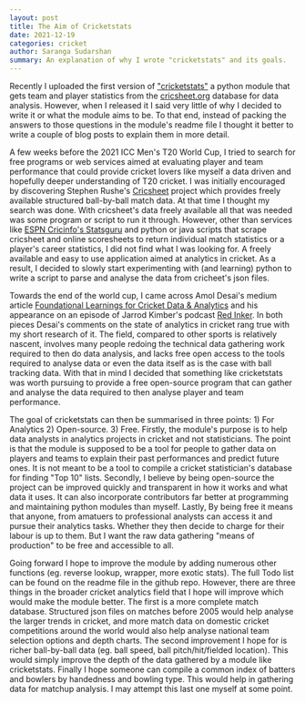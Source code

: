 ```yaml
---
layout: post
title: The Aim of Cricketstats
date: 2021-12-19
categories: cricket
author: Saranga Sudarshan
summary: An explanation of why I wrote "cricketstats" and its goals.
---
```

Recently I uploaded the first version of ["cricketstats"](https://github.com/nsaranga/cricketstats) a python module that gets team and player statistics from the [cricsheet.org](https://cricsheet.org/) database for data analysis. However, when I released it I said very little of why I decided to write it or what the module aims to be. To that end, instead of packing the answers to those questions in the module's readme file I thought it better to write a couple of blog posts to explain them in more detail.

A few weeks before the 2021 ICC Men's T20 World Cup, I tried to search for free programs or web services aimed at evaluating player and team performance that could provide cricket lovers like myself a data driven and hopefully deeper understanding of T20 cricket. I was initially encouraged by discovering Stephen Rushe's [Cricsheet](https://cricsheet.org/) project which provides freely available structured ball-by-ball match data. At that time I thought my search was done. With cricsheet's data freely available all that was needed was some program or script to run it through. However, other than services like [ESPN Cricinfo's Statsguru](https://stats.espncricinfo.com/ci/engine/stats/index.html) and python or java scripts that scrape cricsheet and online scoresheets to return individual match statistics or a player's career statistics, I did not find what I was looking for. A freely available and easy to use application aimed at analytics in cricket. As a result, I decided to slowly start experimenting with (and learning) python to write a script to parse and analyse the data from cricheet's json files.

Towards the end of the world cup, I came across Amol Desai's medium article [Foundational Learnings for Cricket Data & Analytics](https://medium.com/boundary-line/foundational-learnings-for-cricket-data-analytics-ff19a06f76d2) and his appearance on an episode of Jarrod Kimber's podcast [Red Inker](https://podcasts.google.com/feed/aHR0cHM6Ly9hbmNob3IuZm0vcy8xNzc1NWJlMC9wb2RjYXN0L3Jzcw/episode/YzViMzMyNTgtZDYwZi00ZmRhLWI2ZWItYjZlMjFmYzQ3ZGQx?sa=X&ved=0CAUQkfYCahgKEwjIoq7vou_0AhUAAAAAHQAAAAAQvgE). In both pieces Desai's comments on the state of analytics in cricket rang true with my short research of it. The field, compared to other sports is relatively nascent, involves many people redoing the technical data gathering work required to then do data analysis, and lacks free open access to the tools required to analyse data or even the data itself as is the case with ball tracking data. With that in mind I decided that something like cricketstats was worth pursuing to provide a free open-source program that can gather and analyse the data required to then analyse player and team performance.

The goal of cricketstats can then be summarised in three points: 1) For Analytics 2) Open-source. 3) Free. Firstly, the module's purpose is to help data analysts in analytics projects in cricket and not statisticians. The point is that the module is supposed to be a tool for people to gather data on players and teams to explain their past performances and predict future ones. It is not meant to be a tool to compile a cricket statistician's database for finding "Top 10" lists. Secondly, I believe by being open-source the project can be improved quickly and transparent in how it works and what data it uses. It can also incorporate contributors far better at programming and maintaining python modules than myself. Lastly, By being free it means that anyone, from amatuers to professional analysts can access it and pursue their analytics tasks. Whether they then decide to charge for their labour is up to them. But I want the raw data gathering "means of production" to be free and accessible to all.

Going forward I hope to improve the module by adding numerous other functions (eg. reverse lookup, wrapper, more exotic stats). The full Todo list can be found on the readme file in the github repo. However, there are three things in the broader cricket analytics field that I hope will improve which would make the module better. The first is a more complete match database. Structured json files on matches before 2005 would help analyse the larger trends in cricket, and more match data on domestic cricket competitions around the world would also help analyse national team selection options and depth charts. The second improvement I hope for is richer ball-by-ball data (eg. ball speed, ball pitch/hit/fielded location). This would simply improve the depth of the data gathered by a module like cricketstats. Finally I hope someone can compile a common index of batters and bowlers by handedness and bowling type. This would help in gathering data for matchup analysis. I may attempt this last one myself at some point.